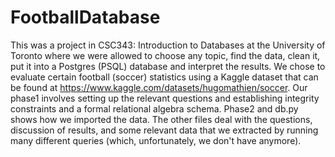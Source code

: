 # FootballDatabase
This was a project in CSC343: Introduction to Databases at the University of Toronto where we were allowed to choose any topic, find the data, clean it, put it into a Postgres (PSQL) database and interpret the results. We chose to evaluate certain football (soccer) statistics using a Kaggle dataset that can be found at https://www.kaggle.com/datasets/hugomathien/soccer. Our phase1 involves setting up the relevant questions and establishing integrity constraints and a formal relational algebra schema. Phase2 and db.py shows how we imported the data. The other files deal with the questions, discussion of results, and some relevant data that we extracted by running many different queries (which, unfortunately, we don't have anymore). 
